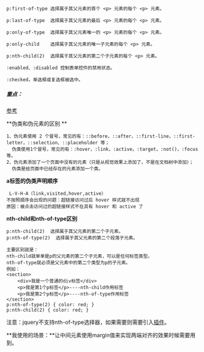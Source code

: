 ```
p:first-of-type 选择属于其父元素的首个 <p> 元素的每个 <p> 元素。

p:last-of-type  选择属于其父元素的最后 <p> 元素的每个 <p> 元素。

p:only-of-type  选择属于其父元素唯一的 <p> 元素的每个 <p> 元素。

p:only-child    选择属于其父元素的唯一子元素的每个 <p> 元素。

p:nth-child(2)  选择属于其父元素的第二个子元素的每个 <p> 元素。

:enabled、:disabled 控制表单控件的禁用状态。

:checked，单选框或复选框被选中。
```





##### 重点：

[参考]([https://www.zhangxinxu.com/wordpress/2011/06/css3%E9%80%89%E6%8B%A9%E5%99%A8nth-child%E5%92%8Cnth-of-type%E4%B9%8B%E9%97%B4%E7%9A%84%E5%B7%AE%E5%BC%82/](https://www.zhangxinxu.com/wordpress/2011/06/css3选择器nth-child和nth-of-type之间的差异/))

**伪类和伪元素的区别 **

```
1、伪元素使用 2 个冒号，常见的有：::before，::after，::first-line，::first-letter，::selection、::placeholder 等；
  伪类使用1个冒号，常见的有：:hover，:link，:active，:target，:not()，:focus等。
2、伪元素添加了一个页面中没有的元素（只是从视觉效果上添加了，不是在文档树中添加）；
  伪类是给页面中已经存在的元素添加一个类。
```

**a标签的伪类声明顺序**

```
 L-V-H-A（link,visited,hover,active）
不按照顺序会出现的问题：超链接访问过后 hover 样式就不出现
原因：被点击访问过的超链接样式不在具有 hover 和 active 了
```

**nth-child和nth-of-type区别**

```
p:nth-child(2)  选择属于其父元素的第二个子元素。
p:nth-of-type(2)  选择属于其父元素的第二个段落子元素。

主要区别就是：
nth-child就单单是p的父元素的第二个子元素，可以是任何标签类型。
nth-of-type就必须是父元素中的第二个类型为p的子元素。
例如：
<section>
    <div>我是一个普通的div标签</div>
    <p>我是第1个p标签</p>----nth-child作用标签
    <p>我是第2个p标签</p>----nth-of-type作用标签
</section>
p:nth-of-type(2) { color: red; }
p:nth-child(2) { color: red; }
```

注意：jquery不支持nth-of-type选择器，如果需要则需要引入[插件](https://github.com/keithclark/JQuery-Extended-Selectors)。

**我使用的场景：**让中间元素使用margin值来实现两端对齐的效果时候需要用到。